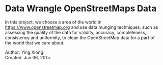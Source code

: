 Data Wrangle OpenStreetMaps Data
================================

In this project, we choose a area of the world in https://www.openstreetmap.org
and use data munging techniques, such as assessing the quality of the data for
validity, accuracy, completeness, consistency and uniformity, to clean the
OpenStreetMap data for a part of the world that we care about.


Author: Ying Xiong.  
Created: Jun 06, 2015.
